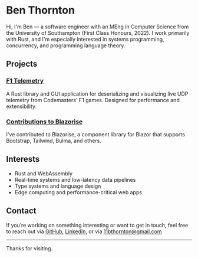 # Ben Thornton

Hi, I'm Ben — a software engineer with an MEng in Computer Science from the University of Southampton (First Class Honours, 2022). I work primarily with Rust, and I'm especially interested in systems programming, concurrency, and programming language theory.

## Projects

### [F1 Telemetry](https://github.com/11bthornton/f1-telemetry)
A Rust library and GUI application for deserializing and visualizing live UDP telemetry from Codemasters' F1 games. Designed for performance and extensibility.

### [Contributions to Blazorise](https://github.com/Megabit/Blazorise)
I've contributed to Blazorise, a component library for Blazor that supports Bootstrap, Tailwind, Bulma, and others.

## Interests

- Rust and WebAssembly
- Real-time systems and low-latency data pipelines
- Type systems and language design
- Edge computing and performance-critical web apps

## Contact

If you’re working on something interesting or want to get in touch, feel free to reach out via [GitHub](https://github.com/11bthornton), [LinkedIn](https://www.linkedin.com/in/your-profile),
or via 11bthornton@gmail.com

---

Thanks for visiting.
